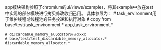 app模块架构参照了chromium的ui/views/examples，将其example中放在test中实现的部分模块进行拷贝修改收归己用。
具体参照为：
    # task_environment用于维护线程或线程池的任务投递和执行对象
    # copy from base/test/task_environment.*
    app_task_environment.*
    
    # discardable_memory_allocator用于xxxx
    # base/test/test_discardable_memory_allocator.*
    discardable_memory_allocator.*